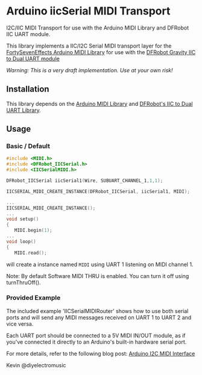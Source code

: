 # Arduino iicSerial MIDI Transport
I2C/IIC MIDI Transport for use with the Arduino MIDI Library and DFRobot IIC UART module.

This library implements a IIC/I2C Serial MIDI transport layer for the [FortySevenEffects Arduino MIDI Library](https://github.com/FortySevenEffects/arduino_midi_library) for use with the [DFRobot Gravity IIC to Dual UART module](https://wiki.dfrobot.com/Gravity%3A%20IIC%20to%20Dual%20UART%20Module%20SKU%3A%20DFR0627)

*Warning: This is a very draft implementation.  Use at your own risk!*

## Installation

This library depends on the [Arduino MIDI Library](https://github.com/FortySevenEffects/arduino_midi_library) and [DFRobot's IIC to Dual UART Library](https://github.com/DFRobot/DFRobot_IICSerial).

## Usage
### Basic / Default
```cpp
#include <MIDI.h>
#include <DFRobot_IICSerial.h>
#include <IICSerialMIDI.h>

DFRobot_IICSerial iicSerial1(Wire, SUBUART_CHANNEL_1,1,1);

IICSERIAL_MIDI_CREATE_INSTANCE(DFRobot_IICSerial, iicSerial1, MIDI);

...
IICSERIAL_MIDI_CREATE_INSTANCE();
...
void setup()
{
   MIDI.begin(1);
...
void loop()
{
   MIDI.read();
```
will create a instance named `MIDI` using UART 1 listening on MIDI channel 1.

Note: By default Software MIDI THRU is enabled.  You can turn it off using turnThruOff().

### Provided Example

The included example 'IICSerialMIDIRouter' shows how to use both serial ports and will send any MIDI messages received on UART 1 to UART 2 and vice versa.

Each UART port should be connected to a 5V MIDI IN/OUT module, as if you've connected it directly to an Arduino's built-in hardware serial port.

For more details, refer to the following blog post: [Arduino I2C MIDI Interface](https://diyelectromusic.wordpress.com/2022/01/02/arduino-i2c-midi-interface/)

Kevin
@diyelectromusic
